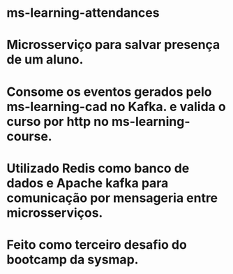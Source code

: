 # ms-learning-attendances
# Microsserviço para salvar presença de um aluno.
# Consome os eventos gerados pelo ms-learning-cad no Kafka. e valida o curso por http no ms-learning-course.
# Utilizado Redis como banco de dados e Apache kafka para comunicação por mensageria entre microsserviços.

# Feito como terceiro desafio do bootcamp da sysmap.